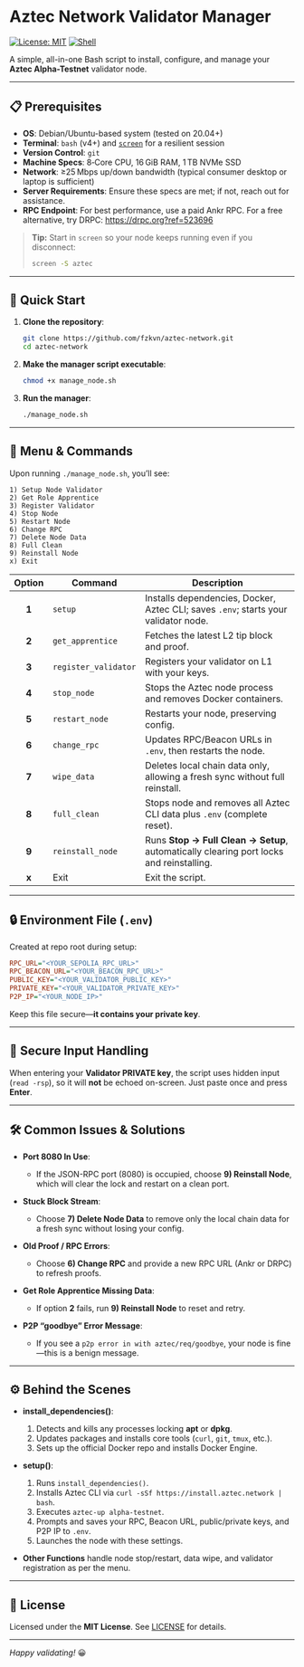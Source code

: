 # Aztec Network Validator Manager

[![License: MIT](https://img.shields.io/badge/License-MIT-yellow.svg)](LICENSE) [![Shell](https://img.shields.io/badge/Shell-Bash-green.svg)](https://www.gnu.org/software/bash/)

A simple, all-in-one Bash script to install, configure, and manage your **Aztec Alpha-Testnet** validator node.

---

## 📋 Prerequisites

- **OS**: Debian/Ubuntu-based system (tested on 20.04+)
- **Terminal**: `bash` (v4+) and [`screen`](https://tiswww.case.edu/php/chet/screen/) for a resilient session
- **Version Control**: `git`
- **Machine Specs**: 8‑Core CPU, 16 GiB RAM, 1 TB NVMe SSD
- **Network**: ≥25 Mbps up/down bandwidth (typical consumer desktop or laptop is sufficient)
- **Server Requirements**: Ensure these specs are met; if not, reach out for assistance.
- **RPC Endpoint**: For best performance, use a paid Ankr RPC. For a free alternative, try DRPC: https://drpc.org?ref=523696

> **Tip:** Start in `screen` so your node keeps running even if you disconnect:
> ```bash
> screen -S aztec
> ```

---

## 🚀 Quick Start

1. **Clone the repository**:
   ```bash
   git clone https://github.com/fzkvn/aztec-network.git
   cd aztec-network
   ```
2. **Make the manager script executable**:
   ```bash
   chmod +x manage_node.sh
   ```
3. **Run the manager**:
   ```bash
   ./manage_node.sh
   ```

---

## 📖 Menu & Commands

Upon running `./manage_node.sh`, you’ll see:

```
1) Setup Node Validator
2) Get Role Apprentice
3) Register Validator
4) Stop Node
5) Restart Node
6) Change RPC
7) Delete Node Data
8) Full Clean
9) Reinstall Node
x) Exit
```

| Option | Command              | Description                                                                                 |
|:------:|----------------------|---------------------------------------------------------------------------------------------|
| **1**  | `setup`              | Installs dependencies, Docker, Aztec CLI; saves `.env`; starts your validator node.         |
| **2**  | `get_apprentice`     | Fetches the latest L2 tip block and proof.                                                 |
| **3**  | `register_validator` | Registers your validator on L1 with your keys.                                             |
| **4**  | `stop_node`          | Stops the Aztec node process and removes Docker containers.                                 |
| **5**  | `restart_node`       | Restarts your node, preserving config.                                                      |
| **6**  | `change_rpc`         | Updates RPC/Beacon URLs in `.env`, then restarts the node.                                 |
| **7**  | `wipe_data`          | Deletes local chain data only, allowing a fresh sync without full reinstall.                |
| **8**  | `full_clean`         | Stops node and removes all Aztec CLI data plus `.env` (complete reset).                    |
| **9**  | `reinstall_node`     | Runs **Stop → Full Clean → Setup**, automatically clearing port locks and reinstalling.    |
| **x**  | Exit                 | Exit the script.                                                                            |

---

## 🔒 Environment File (`.env`)

Created at repo root during setup:

```ini
RPC_URL="<YOUR_SEPOLIA_RPC_URL>"
RPC_BEACON_URL="<YOUR_BEACON_RPC_URL>"
PUBLIC_KEY="<YOUR_VALIDATOR_PUBLIC_KEY>"
PRIVATE_KEY="<YOUR_VALIDATOR_PRIVATE_KEY>"
P2P_IP="<YOUR_NODE_IP>"
```

Keep this file secure—**it contains your private key**.

---

## 🔑 Secure Input Handling

When entering your **Validator PRIVATE key**, the script uses hidden input (`read -rsp`), so it will **not** be echoed on-screen. Just paste once and press **Enter**.

---

## 🛠️ Common Issues & Solutions

- **Port 8080 In Use**:
  - If the JSON-RPC port (8080) is occupied, choose **9) Reinstall Node**, which will clear the lock and restart on a clean port.

- **Stuck Block Stream**:
  - Choose **7) Delete Node Data** to remove only the local chain data for a fresh sync without losing your config.

- **Old Proof / RPC Errors**:
  - Choose **6) Change RPC** and provide a new RPC URL (Ankr or DRPC) to refresh proofs.

- **Get Role Apprentice Missing Data**:
  - If option **2** fails, run **9) Reinstall Node** to reset and retry.

- **P2P “goodbye” Error Message**:
  - If you see a `p2p error in with aztec/req/goodbye`, your node is fine—this is a benign message.

---

## ⚙️ Behind the Scenes

- **install_dependencies()**:
  1. Detects and kills any processes locking **apt** or **dpkg**.
  2. Updates packages and installs core tools (`curl`, `git`, `tmux`, etc.).
  3. Sets up the official Docker repo and installs Docker Engine.

- **setup()**:
  1. Runs `install_dependencies()`.
  2. Installs Aztec CLI via `curl -sSf https://install.aztec.network | bash`.
  3. Executes `aztec-up alpha-testnet`.
  4. Prompts and saves your RPC, Beacon URL, public/private keys, and P2P IP to `.env`.
  5. Launches the node with these settings.

- **Other Functions** handle node stop/restart, data wipe, and validator registration as per the menu.

---

## 📝 License

Licensed under the **MIT License**. See [LICENSE](LICENSE) for details.

---

*Happy validating!* 😀
